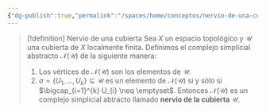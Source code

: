 ```yaml
---
{"dg-publish":true,"permalink":"/spaces/home/conceptos/nervio-de-una-cubierta/"}
---
```


> [!definition] Nervio de una cubierta
> Sea $X$ un espacio topológico y $\mathcal{U}$ una cubierta de $X$ localmente finita. Definimos el complejo simplicial abstracto $\mathcal{N}(\mathcal{U})$ de la siguiente manera:
> 1. Los vértices de $\mathcal{N}(\mathcal{U})$ son los elementos de $\mathcal{U}$.
> 2. $\sigma=\{ U_{1},\dots,U_{k} \} \subseteq \mathcal{U}$ es un elemento de $\mathcal{N}(\mathcal{U})$ si y sólo si $\bigcap_{i=1}^{k} U_{i} \neq \emptyset$.
> Entonces $\mathcal{N}(\mathcal{U})$ es un complejo simplicial abtracto llamado **nervio de la cubierta** $\mathcal{U}$.